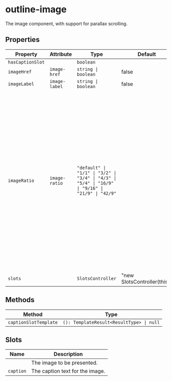 # outline-image

The image component, with support for parallax scrolling.

## Properties

| Property         | Attribute     | Type                                             | Default                     | Description                                      |
|------------------|---------------|--------------------------------------------------|-----------------------------|--------------------------------------------------|
| `hasCaptionSlot` |               | `boolean`                                        |                             |                                                  |
| `imageHref`      | `image-href`  | `string \| boolean`                              | false                       | Image url                                        |
| `imageLabel`     | `image-label` | `string \| boolean`                              | false                       | Image text                                       |
| `imageRatio`     | `image-ratio` | `"default" \| "1/1" \| "3/2" \| "3/4" \| "4/3" \| "5/4" \| "16/9" \| "9/16" \| "21/9" \| "42/9"` |                             | Image aspect ratio.<br /><br />This value can be customized per image usage.<br />It will work with the property usages of image-href and image-label.<br /><br />If using a slotted image, it will work if the structure is an<br />img tag wrapped in a picture tag. |
| `slots`          |               | `SlotsController`                                | "new SlotsController(this)" |                                                  |

## Methods

| Method                | Type                                     |
|-----------------------|------------------------------------------|
| `captionSlotTemplate` | `(): TemplateResult<ResultType> \| null` |

## Slots

| Name      | Description                     |
|-----------|---------------------------------|
|           | The image to be presented.      |
| `caption` | The caption text for the image. |
